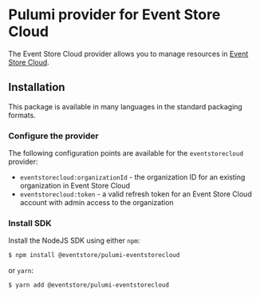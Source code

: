 # Pulumi provider for Event Store Cloud

The Event Store Cloud provider allows you to manage resources in [Event Store Cloud](https://eventstore.com/cloud).

## Installation

This package is available in many languages in the standard packaging formats.

### Configure the provider

The following configuration points are available for the `eventstorecloud` provider:

- `eventstorecloud:organizationId` - the organization ID for an existing organization in Event Store Cloud
- `eventstorecloud:token` - a valid refresh token for an Event Store Cloud account with admin access to the organization

### Install SDK


Install the NodeJS SDK using either `npm`:

```bash
$ npm install @eventstore/pulumi-eventstorecloud
```

or `yarn`:

```bash
$ yarn add @eventstore/pulumi-eventstorecloud
```

